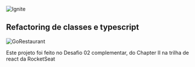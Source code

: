 ![Ignite](https://www.notion.so/image/https%3A%2F%2Fs3-us-west-2.amazonaws.com%2Fsecure.notion-static.com%2F2fbacb7a-e460-44a3-8fc5-e66f96dae148%2Fcover-reactjs.png?table=block&id=57692167-7879-4019-a83f-544e79167b12&spaceId=08f749ff-d06d-49a8-a488-9846e081b224&width=2000&userId=d8c21347-95d8-425e-9279-3ee0ae08e751&cache=v2)

## Refactoring de classes e typescript
![GoRestaurant](https://i.imgur.com/PmtSbVg.png)

Este projeto foi feito no Desafio 02 complementar, do Chapter II na trilha de react da RocketSeat
